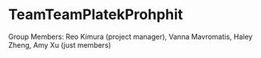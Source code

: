 # TeamTeamPlatekProhphit

Group Members: Reo Kimura (project manager), Vanna Mavromatis, Haley Zheng, Amy Xu (just members)
